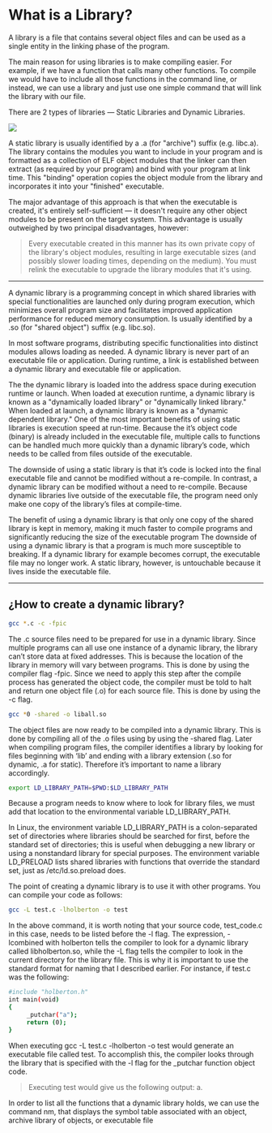 # What is a Library?

A library is a file that contains several object files and can be used as a single entity in the linking phase of the program.

The main reason for using libraries is to make compiling easier. For example, if we have a function that calls many other functions. To compile we would have to include all those functions in the command line, or instead, we can use a library and just use one simple command that will link the library with our file.

There are 2 types of libraries — Static Libraries and Dynamic Libraries.

<img src="https://www.google.com/url?sa=i&url=https%3A%2F%2Fpediaa.com%2Fwhat-is-the-difference-between-static-and-dynamic-linking%2F&psig=AOvVaw3ghh9D6zeeAFkJ-lCLMB7Y&ust=1599759572689000&source=images&cd=vfe&ved=0CAIQjRxqFwoTCJis6fzO3OsCFQAAAAAdAAAAABAD">

A static library is usually identified by a .a (for "archive") suffix (e.g. libc.a). The library contains the modules you want to include in your program and is formatted as a collection of ELF object modules that the linker can then extract (as required by your program) and bind with your program at link time.
This "binding" operation copies the object module from the library and incorporates it into your "finished" executable.

The major advantage of this approach is that when the executable is created, it's entirely self-sufficient — it doesn't require any other object modules to be present on the target system. This advantage is usually outweighed by two principal disadvantages, however:

> Every executable created in this manner has its own private copy of the library's object modules, resulting in large executable sizes (and possibly slower loading times, depending on the medium).
> You must relink the executable to upgrade the library modules that it's using.
___
A dynamic library is a programming concept in which shared libraries with special functionalities are launched only during program execution, which minimizes overall program size and facilitates improved application performance for reduced memory consumption. Is usually identified by a .so (for "shared object") suffix (e.g. libc.so).

In most software programs, distributing specific functionalities into distinct modules allows loading as needed. A dynamic library is never part of an executable file or application. During runtime, a link is established between a dynamic library and executable file or application.

The the dynamic library is loaded into the address space during execution runtime or launch. When loaded at execution runtime, a dynamic library is known as a "dynamically loaded library" or "dynamically linked library." When loaded at launch, a dynamic library is known as a "dynamic dependent library."
 One of the most important benefits of using static libraries is execution speed at run-time. Because the it’s object code (binary) is already included in the executable file, multiple calls to functions can be handled much more quickly than a dynamic library’s code, which needs to be called from files outside of the executable.

The downside of using a static library is that it’s code is locked into the final executable file and cannot be modified without a re-compile. In contrast, a dynamic library can be modified without a need to re-compile. Because dynamic libraries live outside of the executable file, the program need only make one copy of the library’s files at compile-time.

The benefit of using a dynamic library is that only one copy of the shared library is kept in memory, making it much faster to compile programs and significantly reducing the size of the executable program
The downside of using a dynamic library is that a program is much more susceptible to breaking. If a dynamic library for example becomes corrupt, the executable file may no longer work. A static library, however, is untouchable because it lives inside the executable file.
___
## ¿How to create a dynamic library?
``` bash
gcc *.c -c -fpic
```
The .c source files need to be prepared for use in a dynamic library. Since multiple programs can all use one instance of a dynamic library, the library can’t store data at fixed addresses. This is because the location of the library in memory will vary between programs. This is done by using the compiler flag -fpic. Since we need to apply this step after the compile process has generated the object code, the compiler must be told to halt and return one object file (.o) for each source file. This is done by using the -c flag.
``` bash
gcc *0 -shared -o liball.so
```

The object files are now ready to be compiled into a dynamic library. This is done by compiling all of the .o files using by using the -shared flag. Later when compiling program files, the compiler identifies a library by looking for files beginning with ‘lib’ and ending with a library extension (.so for dynamic, .a for static). Therefore it’s important to name a library accordingly.

``` bash
export LD_LIBRARY_PATH=$PWD:$LD_LIBRARY_PATH
```

Because a program needs to know where to look for library files, we must add that location to the environmental variable LD_LIBRARY_PATH.

In Linux, the environment variable LD_LIBRARY_PATH is a colon-separated set of directories where libraries should be searched for first, before the standard set of directories; this is useful when debugging a new library or using a nonstandard library for special purposes. The environment variable LD_PRELOAD lists shared libraries with functions that override the standard set, just as /etc/ld.so.preload does.

The point of creating a dynamic library is to use it with other programs. You can compile your code as follows:
``` bash
gcc -L test.c -lholberton -o test
```
In the above command, it is worth noting that your source code, test_code.c in this case, needs to be listed before the -l flag. The expression, -lcombined with holberton tells the compiler to look for a dynamic library called libholberton.so, while the -L flag tells the compiler to look in the current directory for the library file. This is why it is important to use the standard format for naming that I described earlier. For instance, if test.c was the following:
``` bash
#include "holberton.h"
int main(void)
{
     _putchar("a");
     return (0);
}
```

When executing gcc -L test.c -lholberton -o test would generate an executable file called test. To accomplish this, the compiler looks through the library that is specified with the -l flag for the _putchar function object code.

> Executing test would give us the following output: a.

In order to list all the functions that a dynamic library holds, we can use the command nm, that displays the symbol table associated with an object, archive library of objects, or executable file
